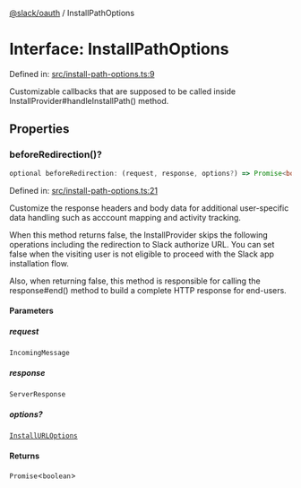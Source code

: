 [@slack/oauth](../index.md) / InstallPathOptions

# Interface: InstallPathOptions

Defined in: [src/install-path-options.ts:9](https://github.com/slackapi/node-slack-sdk/blob/main/packages/oauth/src/install-path-options.ts#L9)

Customizable callbacks that are supposed to be called
inside InstallProvider#handleInstallPath() method.

## Properties

### beforeRedirection()?

```ts
optional beforeRedirection: (request, response, options?) => Promise<boolean>;
```

Defined in: [src/install-path-options.ts:21](https://github.com/slackapi/node-slack-sdk/blob/main/packages/oauth/src/install-path-options.ts#L21)

Customize the response headers and body data for
additional user-specific data handling such as acccount mapping and activity tracking.

When this method returns false, the InstallProvider skips
the following operations including the redirection to Slack authorize URL.
You can set false when the visiting user is not eligible to proceed with the Slack app installation flow.

Also, when returning false, this method is responsible for calling the response#end() method
to build a complete HTTP response for end-users.

#### Parameters

##### request

`IncomingMessage`

##### response

`ServerResponse`

##### options?

[`InstallURLOptions`](InstallURLOptions.md)

#### Returns

`Promise`\<`boolean`\>
